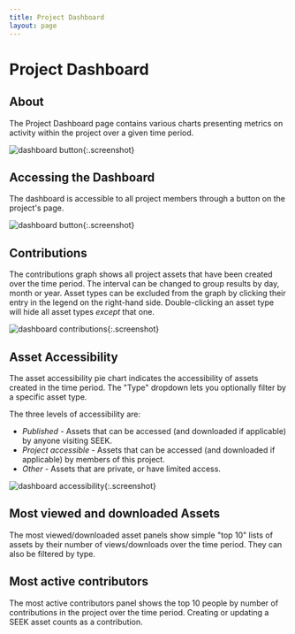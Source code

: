 ```yaml
---
title: Project Dashboard
layout: page
---
```


# Project Dashboard

## About

The Project Dashboard page contains various charts presenting metrics on activity within the project over a given time period.

![dashboard button](/images/user-guide/dashboard/dashboard-period-select.png){:.screenshot}

## Accessing the Dashboard

The dashboard is accessible to all project members through a button on the project's page.

![dashboard button](/images/user-guide/dashboard/dashboard-button.png){:.screenshot}

## Contributions

The contributions graph shows all project assets that have been created over the time period. The interval can be changed to group results by day, month or year. Asset types can be excluded from the graph by clicking their entry in the legend on the right-hand side. Double-clicking an asset type will hide all asset types *except* that one.

![dashboard contributions](/images/user-guide/dashboard/dashboard-contributions.png){:.screenshot}

## Asset Accessibility

The asset accessibility pie chart indicates the accessibility of assets created in the time period. The "Type" dropdown lets you optionally filter by a specific asset type.

The three levels of accessibility are:

 * *Published* - Assets that can be accessed (and downloaded if applicable) by anyone visiting SEEK.
 * *Project accessible* - Assets that can be accessed (and downloaded if applicable) by members of this project.
 * *Other* - Assets that are private, or have limited access.

![dashboard accessibility](/images/user-guide/dashboard/dashboard-accessibility.png){:.screenshot}

## Most viewed and downloaded Assets

The most viewed/downloaded asset panels show simple "top 10" lists of assets by their number of views/downloads over the time period. They can also be filtered by type.

## Most active contributors

The most active contributors panel shows the top 10 people by number of contributions in the project over the time period. Creating or updating a SEEK asset counts as a contribution.
